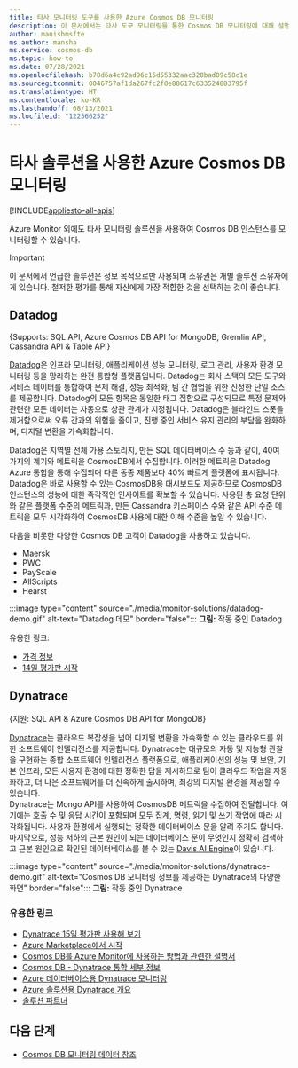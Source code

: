 ```yaml
---
title: 타사 모니터링 도구를 사용한 Azure Cosmos DB 모니터링
description: 이 문서에서는 타사 도구 모니터링을 통한 Cosmos DB 모니터링에 대해 설명합니다.
author: manishmsfte
ms.author: mansha
ms.service: cosmos-db
ms.topic: how-to
ms.date: 07/28/2021
ms.openlocfilehash: b78d6a4c92ad96c15d55332aac320bad09c58c1e
ms.sourcegitcommit: 0046757af1da267fc2f0e88617c633524883795f
ms.translationtype: HT
ms.contentlocale: ko-KR
ms.lasthandoff: 08/13/2021
ms.locfileid: "122566252"
---
```

# <a name="monitoring-azure-cosmos-db-using-third-party-solutions"></a>타사 솔루션을 사용한 Azure Cosmos DB 모니터링
[!INCLUDE[appliesto-all-apis](includes/appliesto-all-apis.md)]

Azure Monitor 외에도 타사 모니터링 솔루션을 사용하여 Cosmos DB 인스턴스를 모니터링할 수 있습니다.

> [!IMPORTANT] 
> 이 문서에서 언급한 솔루션은 정보 목적으로만 사용되며 소유권은 개별 솔루션 소유자에게 있습니다. 철저한 평가를 통해 자신에게 가장 적합한 것을 선택하는 것이 좋습니다.

## <a name="datadog"></a>Datadog
{Supports: SQL API, Azure Cosmos DB API for MongoDB, Gremlin API, Cassandra API & Table API}

[Datadog](https://www.datadoghq.com/)은 인프라 모니터링, 애플리케이션 성능 모니터링, 로그 관리, 사용자 환경 모니터링 등을 망라하는 완전 통합형 플랫폼입니다. Datadog는 회사 스택의 모든 도구와 서비스 데이터를 통합하여 문제 해결, 성능 최적화, 팀 간 협업을 위한 진정한 단일 소스를 제공합니다.
Datadog의 모든 항목은 동일한 태그 집합으로 구성되므로 특정 문제와 관련한 모든 데이터는 자동으로 상관 관계가 지정됩니다. Datadog은 블라인드 스폿을 제거함으로써 오류 간과의 위험을 줄이고, 진행 중인 서비스 유지 관리의 부담을 완화하며, 디지털 변환을 가속화합니다.

Datadog은 지역별 전체 가용 스토리지, 만든 SQL 데이터베이스 수 등과 같이, 40여 가지의 계기와 메트릭을 CosmosDB에서 수집합니다. 이러한 메트릭은 Datadog Azure 통합을 통해 수집되며 다른 동종 제품보다 40% 빠르게 플랫폼에 표시됩니다. Datadog은 바로 사용할 수 있는 CosmosDB용 대시보드도 제공하므로 CosmosDB 인스턴스의 성능에 대한 즉각적인 인사이트를 확보할 수 있습니다. 사용된 총 요청 단위와 같은 플랫폼 수준의 메트릭과, 만든 Cassandra 키스페이스 수와 같은 API 수준 메트릭을 모두 시각화하여 CosmosDB 사용에 대한 이해 수준을 높일 수 있습니다.

다음을 비롯한 다양한 Cosmos DB 고객이 Datadog을 사용하고 있습니다.
- Maersk
- PWC 
- PayScale 
- AllScripts 
- Hearst



:::image type="content" source="./media/monitor-solutions/datadog-demo.gif" alt-text="Datadog 데모" border="false":::
**그림:** 작동 중인 Datadog

유용한 링크:
- [가격 정보](https://www.datadoghq.com/pricing/)
- [14일 평가판 시작](https://www.datadoghq.com/free-datadog-trial/)


## <a name="dynatrace"></a>Dynatrace
{지원: SQL API & Azure Cosmos DB API for MongoDB}

[Dynatrace](https://www.dynatrace.com/platform/)는 클라우드 복잡성을 넘어 디지털 변환을 가속화할 수 있는 클라우드를 위한 소프트웨어 인텔리전스를 제공합니다. Dynatrace는 대규모의 자동 및 지능형 관찰을 구현하는 종합 소프트웨어 인텔리전스 플랫폼으로, 애플리케이션의 성능 및 보안, 기본 인프라, 모든 사용자 환경에 대한 정확한 답을 제시하므로 팀이 클라우드 작업을 자동화하고, 더 나은 소프트웨어를 더 신속하게 출시하며, 최강의 디지털 환경을 제공할 수 있습니다.  
Dynatrace는 Mongo API를 사용하여 CosmosDB 메트릭을 수집하여 전달합니다. 여기에는 호출 수 및 응답 시간이 포함되며 모두 집계, 명령, 읽기 및 쓰기 작업에 따라 시각화됩니다.  사용자 환경에서 실행되는 정확한 데이터베이스 문을 알려 주기도 합니다.  마지막으로, 성능 저하의 근본 원인이 되는 데이터베이스 문이 무엇인지 정확히 검색하고 근본 원인으로 확인된 데이터베이스를 볼 수 있는 [Davis AI Engine](https://www.dynatrace.com/davis)이 있습니다.

:::image type="content" source="./media/monitor-solutions/dynatrace-demo.gif" alt-text="Cosmos DB 모니터링 정보를 제공하는 Dynatrace의 다양한 화면" border="false":::
**그림:** 작동 중인 Dynatrace

### <a name="useful-links"></a>유용한 링크

- [Dynatrace 15일 평가판 사용해 보기](https://www.dynatrace.com/trial)
- [Azure Marketplace에서 시작](https://azuremarketplace.microsoft.com/en-us/marketplace/apps/dynatrace.dynatrace-managed)
- [Cosmos DB를 Azure Monitor에 사용하는 방법과 관련한 설명서](https://www.dynatrace.com/support/help/technology-support/cloud-platforms/microsoft-azure-services/set-up-integration-with-azure-monitor/?_ga=2.184080354.559899881.1623174355-748416177.1603817475)
- [Cosmos DB - Dynatrace 통합 세부 정보](https://www.dynatrace.com/news/blog/azure-services-explained-part-4-azure-cosmos-db/?_ga=2.185016301.559899881.1623174355-748416177.1603817475)
- [Azure 데이터베이스용 Dynatrace 모니터링](https://www.dynatrace.com/technologies/azure-monitoring/azure-database-performance/)
- [Azure 솔루션용 Dynatrace 개요](https://www.dynatrace.com/technologies/azure-monitoring/)
- [솔루션 파트너](https://www.dynatrace.com/partners/solution-partners/)

## <a name="next-steps"></a>다음 단계
- [Cosmos DB 모니터링 데이터 참조](./monitor-cosmos-db-reference.md)
